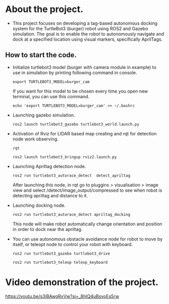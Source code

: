 # About the project.
- This project focuses on developing a tag-based autonomous docking system for the TurtleBot3
(burger) robot using ROS2 and Gazebo simulation. The goal is to enable the robot to autonomously navigate and
dock at a specified location using visual markers, specifically AprilTags.

## How to start the code.
- Initialize turtlebot3 model (burger with camera module in example) to use in simulation by printing following command in console.

   `export TURTLEBOT3_MODEL=burger_cam`

    If you want for this model to be chosen every time you open new terminal, you can use this command.

   `echo 'export TURTLEBOT3_MODEL=burger_cam' >> ~/.bashrc`

- Launching gazebo simulation.

  `ros2 launch turtlebot3_gazebo turtlebot3_world.launch.py`

- Activation of Rviz for LIDAR based map creating and rqt for detection node work observing.
  
  `rqt`
 
  `ros2 launch turtlebot3_bringup rviz2.launch.py`

- Launching Apriltag detection node.

  `ros2 run turtlebot3_autorace_detect  detect_apriltag`

  After launching this node, in rqt go to pluggins > visualisation > image view  and select /detect/image_output/compressed to see when robot is            detecting apriltag and distance to it.

- Launching docking node.

  `ros2 run turtlebot3_autorace_detect apriltag_docking`
  
  This node will make robot automatically change orientation and position in order to dock near the apriltag.

- You can use autonomous obstacle avoidance node for robot to move by itself, or teleopt node to control your robot with keyboard.

  `ros2 run turtlebot3_gazebo turtlebot3_drive`

  `ros2 run turtlebot3_teleop teleop_keyboard`

# Video demonstration of the project.

https://youtu.be/s3iBAwgRvVw?si=_8hIQ4uBsvoEs5rw
